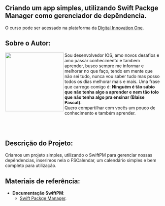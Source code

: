 <h2>Criando um app simples, utilizando Swift Packge Manager como gerenciador de depêndencia.</h2>
<p>O curso pode ser acessado na plataforma da <a href="https://digitalinnovation.one/">Digital Innovation One<a>.</p>

<h2>Sobre o Autor:</h2>
<p>
    <a target="_blank" rel="noopener noreferrer" href="https://github.com/vergisf/moreitens/blob/main/avatarrounded.png?raw=true"><img align="left" width="190" height="190" src="https://github.com/vergisf/moreitens/blob/main/avatarrounded.png?raw=true" data-canonical-src="https://drive.google.com/uc?export=view&amp;id=1Kn8aRAQbLZx9BejvZD2eK8kLhp8j9i5m" style="max-width:100%;"></a> 
    Sou desenvolvedor IOS, amo novos desafios e amo passar conhecimento e tambem aprender, busco sempre me informar e melhorar no que faço, tendo em mente que não sei tudo, 
    nunca vou saber tudo mas posso todos os dias melhorar mais e mais. Uma frase que carrego comigo é: <b>Ninguém é tão sábio que não tenha algo a aprender e nem tão tolo que não tenha algo pra ensinar (Blaise Pascal).</b><br/>
    Quero compartilhar com vocês um pouco de conhecimento e também aprender.
</p>
<br/><br/>
<h2>Descrição do Projeto:</h2>
<p>
    Criamos um projeto simples, utilizando o SwiftPM para gerenciar nossas depêndencias, inserimos nela o FSCalendar, um calendário simples e bem completo para utilização.
</p>

<h2>Materiais de referência:</h2>
<ul>
    <li><b>Documentação SwiftPM</b>:
        <ul><li><a href="https://www.swift.org/package-manager/" target="_blank"> Swift Packge Manager</a>.</li></ul>
    </li>
</ul>
